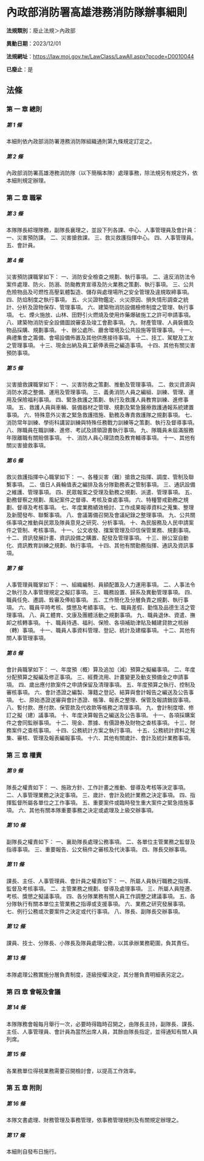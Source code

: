 # 內政部消防署高雄港務消防隊辦事細則

**法規類別**：廢止法規＞內政部

**異動日期**：2023/12/01  

**法規網址**：https://law.moj.gov.tw/LawClass/LawAll.aspx?pcode=D0010044

**已廢止**：是



## 法條
### 第 一 章 總則

##### 第 1 條
本細則依內政部消防署港務消防隊組織通則第九條規定訂定之。

##### 第 2 條
內政部消防署高雄港務消防隊（以下簡稱本隊）處理事務，除法規另有規定外，依本細則規定辦理。

### 第 二 章 職掌

##### 第 3 條
本隊隊長綜理隊務，副隊長襄理之，並設下列各課、中心、人事管理員及會計員：
一、災害預防課。
二、災害搶救課。
三、救災救護指揮中心。
四、人事管理員。
五、會計員。

##### 第 4 條
災害預防課職掌如下：
一、消防安全檢查之規劃、執行事項。
二、違反消防法令案件處理、防火、防溺、防颱教育宣導及防火業務之策劃、執行事項。
三、公共危險物品及可燃性高壓氣體製造、儲存與處理場所之安全管理及違規取締事項。
四、防焰制度之執行事項。
五、火災證物鑑定、火災原因、損失情形調查之統計、分析及證物保存、管理事項。
六、建築物消防設備檢修制度之管理、執行事項。
七、煙火施放、山林、田野引火燃燒及使用炸藥爆破施工之許可申請事項。
八、建築物消防安全設備圖說審查及竣工會勘事項。
九、財產管理、人員裝備及物品採購、規劃事項。
十、辦公處所、廳舍環境及公共設施等管理事項。
十一、典禮集會之籌備、會場設備佈置及其他供應接待事項。
十二、技工、駕駛及工友之管理事項。
十三、現金出納及員工薪俸表冊之編造事項。
十四、其他有關災害預防事項。

##### 第 5 條
災害搶救課職掌如下：
一、災害防救之策劃、推動及管理事項。
二、救災資源與消防水源之整備、運用及管理事項。
三、義勇消防人員之編組、訓練、管理、運用及保險福利事項。
四、緊急救護之策劃、執行及救護人員教育訓練、進修事項。
五、救護人員與車輛、裝備器材之管理、規劃及緊急醫療救護通報系統建置事項。
六、特殊意外災害之緊急救護措施、勤務及專責救護隊之規劃事項。
七、消防常年訓練、學術科講習訓練與特殊任務戰力訓練等之策劃、執行及督導事項。
八、隊職員在職訓練、進修、考試及請領證書執行事項。
九、隊職員未屆滿服務年限離職有關賠償事項。
十、消防人員心理諮商及教育輔導事項。
十一、其他有關災害搶救事項。

##### 第 6 條
救災救護指揮中心職掌如下：
一、各種災害（難）搶救之指揮、調度、管制及聯繫事項。
二、值日人員輪值表之編排及各分隊勤務表之管制事項。
三、通訊設備之維護、管理事項。
四、民眾報案之受理及勤務之規劃、派遣、管理事項。
五、勤務督察之規劃、風紀案件之督導、考核及查處事項。
六、特種警戒勤務之規劃、督導及考核事項。
七、年度業務績效檢討、工作成果報導資料之蒐集、整理及新聞發布、聯繫事項。
八、會議籌備召開及會議紀錄之整理事項。
九、公共關係事項之推動與民眾及隊員意見之研究、分析事項。
十、為民服務及人民申請案件之管制、考核事項。
十一、公文收發、擋案管理及印信保管業務、規劃事項。
十二、資訊發展計畫、資訊設備之購置、配發及管理事項。
十三、辦公室自動化、資訊教育訓練之規劃、執行事項。
十四、其他有關勤務指揮、通訊及資訊事項。

##### 第 7 條
人事管理員職掌如下：
一、組織編制、員額配置及人力運用事項。
二、人事法令之執行及人事管理規定之擬訂事項。
三、職務設置、歸系及異動管理事項。
四、職員任免、遷調、銓審及俸給事項。
五、工作簡化及分層負責之規劃、執行事項。
六、職員平時考核、獎懲及考績事項。
七、職員差假、勤惰及品德生活之管理事項。
八、員工體育、文康及團體活動之規劃事項。
九、職員退休、資遣、撫卹之核轉事項。
十、職員待遇、福利、保險、各項補助津貼及輔建貸款之核辦（轉）事項。
十一、職員人事資料管理、登記、統計及建檔事項。
十二、其他有關人事管理事項。

##### 第 8 條
會計員職掌如下：
一、年度預（概）算及追加（減）預算之擬編事項。
二、年度分配預算之擬編及修正事項。
三、經費流用、計畫變更及動支預備金之申請事項。
四、歲出應付款案件之申請保留及清理事項。
五、年度預算之執行、控制及審核事項。
六、會計憑證之編製、簿籍之登記、結算與會計報告之編送及公告事項。
七、原始憑證送審與會計憑證、帳簿、報表之整理、保管及報請銷毀事項。
八、暫付款、應付款、保管款及代收款等帳務之清理事項。
九、會計制度增、修訂之擬（建）議事項。
十、年度決算報告之編送及公告事項。
十一、各項採購案件之會同監辦事項。
十二、現金、票據、有價證券及財物之查核事項。
十三、財務案件之查核事項。
十四、公務統計方案之執行事項。
十五、公務統計資料之蒐集、審核、管理及報表編報事項。
十六、其他有關歲計、會計及統計業務事項。

### 第 三 章 權責

##### 第 9 條
隊長之權責如下：
一、施政方針、工作計畫之推動、督導及考核等決定事項。
二、人事管理業務之決定事項。
三、歲計、會計及統計業務之決定事項。
四、指揮監督所屬各單位之工作事項。
五、重要案件或臨時發生重大案件之緊急措施事項。
六、其他有關本隊重要事務之決定或處理及上級交辦事項。

##### 第 10 條
副隊長之權責如下：
一、襄助隊長處理公務事項。
二、各單位主管業務之監督及指導事項。
三、重要報告、公文稿件之審核及代決事項。
四、隊長交辦事項。

##### 第 11 條
課長、主任、人事管理員、會計員之權責如下：
一、所屬人員執行職務之指揮、監督及考核事項。
二、主管業務之規劃、督導及處理事項。
三、所屬人員陞遷、考核、獎懲之擬議事項。
四、各分隊業務有關人員工作調整之建議事項。
五、各分隊執行有關本單位主管業務之指導或支援事項。
六、業務之研究發展事項。
七、例行公務或次要案件之決定或代行事項。
八、隊長、副隊長交辦事項。

##### 第 12 條
課員、技士、分隊長、小隊長及隊員處理公務，以其承辦業務範圍，負其責任。

##### 第 13 條
本隊處理公務實施分層負責制度，逐級授權決定，其分層負責明細表另定之。

### 第 四 章 會報及會議

##### 第 14 條
本隊隊務會報每月舉行一次，必要時得臨時召開之，由隊長主持，副隊長、課長、主任、人事管理員、會計員為當然出席人員，其餘由隊長指定，並得通知有關人員列席。

##### 第 15 條
各業務單位得視業務需要召開檢討會，以提高工作效率。

### 第 五 章 附則

##### 第 16 條
本隊文書處理、財務管理及事務管理，依事務管理規則及有關規定辦理之。

##### 第 17 條
本細則自發布日施行。



